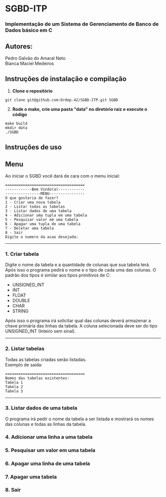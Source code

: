 # SGBD-ITP

### Implementação de um Sistema de Gerenciamento de Banco de Dados básico em C

## Autores:
  Pedro Galvão do Amaral Neto\
  Bianca Maciel Medeiros

## Instruções de instalação e compilação
  1. **Clone o repositório**

    git clone git@github.com:Ordep-42/SGBD-ITP.git SGBD
    
  2. **Rode o make, crie uma pasta "data" no diretório raiz e execute o código**

    make build
    mkdir data
    ./SGBD

## Instruções de uso
  ## Menu
  Ao iniciar o SGBD você dará de cara com o menu inicial:
  ```
  ====================================
  ------------Bem Vindo(a)------------
  ----------------MENU----------------
  O que gostaria de fazer?
  1 - Criar uma nova tabela
  2 - Listar todas as tabelas
  3 - Listar dados de uma tabela
  4 - Adicionar uma tupla em uma tabela
  5 - Pesquisar valor em uma tabela
  6 - Apagar uma tupla de uma tabela
  7 - Deletar uma tabela
  8 - Sair
  Digite o numero da acao desejada:
  ```
  ***
  ### 1. Criar tabela
  Digite o nome da tabela e a quantidade de colunas que sua tabela terá. Após isso o programa pedirá o nome e o tipo de cada uma das colunas. O padrão dos tipos é similar aos tipos primitivos de C:

  * UNSIGNED_INT
  * INT
  * FLOAT
  * DOUBLE
  * CHAR
  * STRING

  Após isso o programa irá solicitar qual das colunas deverá armazenar a chave primária das linhas da tabela. A coluna selecionada deve ser do tipo UNSIGNED_INT (Inteiro sem sinal).
  ***
  ### 2. Listar tabelas
  Todas as tabelas criadas serão listadas.\
  Exemplo de saída:
  ```
  ====================================
  Nomes das tabelas existentes:
  Tabela 1
  Tabela 2
  Tabela 3
  ```  
  ***
  ### 3. Listar dados de uma tabela
  O programa irá pedir o nome da tabela a ser listada e mostrará os nomes das colunas e todas as linhas da tabela. 


  ### 4. Adicionar uma linha a uma tabela


  ### 5. Pesquisar um valor em uma tabela


  ### 6. Apagar uma linha de uma tabela


  ### 7. Apagar uma tabela


  ### 8. Sair